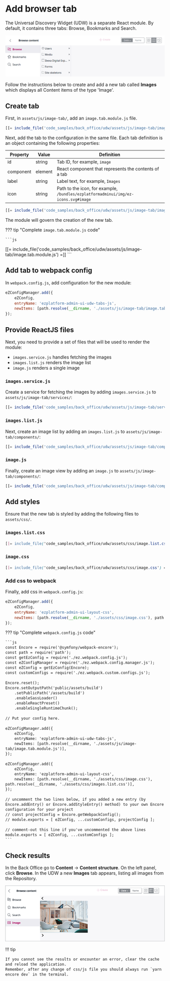 # Add browser tab

The Universal Discovery Widget (UDW) is a separate React module. By default, it contains three tabs: Browse, Bookmarks and Search.

![UDW default tabs](img/udw_tabs.png)

Follow the instructions below to create and add a new tab called **Images** which displays all Content items of the type 'Image'.

## Create tab

First, in `assets/js/image-tab/`, add an `image.tab.module.js` file.

``` js
[[= include_file('code_samples/back_office/udw/assets/js/image-tab/image.tab.module.js', 0,14) =]]
```

Next, add the tab to the configuration in the same file.
Each tab definition is an object containing the following properties:

|Property|Value|Definition|
|-----------|------|----------|
|id|string|Tab ID, for example, `image`|
|component|element|React component that represents the contents of a tab|
|label|string|Label text, for example, `Images`|
|icon|string|Path to the icon, for example, `/bundles/ezplatformadminui/img/ez-icons.svg#image`|

```js
[[= include_file('code_samples/back_office/udw/assets/js/image-tab/image.tab.module.js', 15,29) =]]
```

The module will govern the creation of the new tab.


??? tip "Complete `image.tab.module.js` code"

    ```js
[[= include_file('code_samples/back_office/udw/assets/js/image-tab/image.tab.module.js') =]]
    ```

## Add tab to webpack config

In `webpack.config.js`, add configuration for the new module:

```js
eZConfigManager.add({
    eZConfig,
    entryName: 'ezplatform-admin-ui-udw-tabs-js',
    newItems: [path.resolve(__dirname, './assets/js/image-tab/image.tab.module.js')],
});
```

## Provide ReactJS files

Next, you need to provide a set of files that will be used to render the module:

- `images.service.js` handles fetching the images
- `images.list.js` renders the image list
- `image.js` renders a single image

### `images.service.js`

Create a service for fetching the images by adding `images.service.js` to `assets/js/image-tab/services/`:

```js
[[= include_file('code_samples/back_office/udw/assets/js/image-tab/services/images.service.js') =]]
```

### `images.list.js`

Next, create an image list by adding an `images.list.js` to `assets/js/image-tab/components/`:

```js
[[= include_file('code_samples/back_office/udw/assets/js/image-tab/components/images.list.js') =]]
```

### `image.js`

Finally, create an image view by adding an `image.js` to `assets/js/image-tab/components/`:

```js
[[= include_file('code_samples/back_office/udw/assets/js/image-tab/components/image.js') =]]
```

##  Add styles

Ensure that the new tab is styled by adding the following files to `assets/css/`.

### `images.list.css`

```css
[[= include_file('code_samples/back_office/udw/assets/css/image.list.css') =]]
```

### `image.css`

```css
[[= include_file('code_samples/back_office/udw/assets/css/image.css') =]]
```

### Add css to webpack

Finally, add css in `webpack.config.js`:

```js
eZConfigManager.add({
    eZConfig,
    entryName: 'ezplatform-admin-ui-layout-css',
    newItems: [path.resolve(__dirname, './assets/css/image.css'), path.resolve(__dirname, './assets/css/images.list.css')],
});
```

??? tip "Complete `webpack.config.js` code"

    ```js
    const Encore = require('@symfony/webpack-encore');
    const path = require('path');
    const getEzConfig = require('./ez.webpack.config.js');
    const eZConfigManager = require('./ez.webpack.config.manager.js');
    const eZConfig = getEzConfig(Encore);
    const customConfigs = require('./ez.webpack.custom.configs.js');
    
    Encore.reset();
    Encore.setOutputPath('public/assets/build')
        .setPublicPath('/assets/build')
        .enableSassLoader()
        .enableReactPreset()
        .enableSingleRuntimeChunk();
    
    // Put your config here.
    
    eZConfigManager.add({
        eZConfig,
        entryName: 'ezplatform-admin-ui-udw-tabs-js',
        newItems: [path.resolve(__dirname, './assets/js/image-tab/image.tab.module.js')],
    });
    
    eZConfigManager.add({
        eZConfig,
        entryName: 'ezplatform-admin-ui-layout-css',
        newItems: [path.resolve(__dirname, './assets/css/image.css'), path.resolve(__dirname, './assets/css/images.list.css')],
    });
    
    // uncomment the two lines below, if you added a new entry (by Encore.addEntry() or Encore.addStyleEntry() method) to your own Encore configuration for your project
    // const projectConfig = Encore.getWebpackConfig();
    // module.exports = [ eZConfig, ...customConfigs, projectConfig ];
    
    // comment-out this line if you've uncommented the above lines
    module.exports = [ eZConfig, ...customConfigs ];
    ```

## Check results
    
In the Back Office go to **Content** -> **Content structure**. On the left panel, click **Browse**.
In the UDW a new **Images** tab appears, listing all images from the Repository.

![Image tab in UDW](img/udw_image_tab.png)

!!! tip

    If you cannot see the results or encounter an error, clear the cache and reload the application. 
    Remember, after any change of css/js file you should always run `yarn encore dev` in the terminal.
